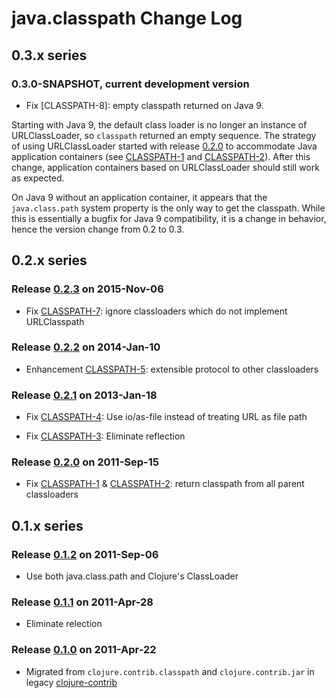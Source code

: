 # java.classpath Change Log

## 0.3.x series

### 0.3.0-SNAPSHOT, current development version

* Fix [CLASSPATH-8]: empty classpath returned on Java 9.

Starting with Java 9, the default class loader is no longer an
instance of URLClassLoader, so `classpath` returned an empty sequence.
The strategy of using URLClassLoader started with release [0.2.0] to
accommodate Java application containers (see [CLASSPATH-1] and
[CLASSPATH-2]). After this change, application containers based on
URLClassLoader should still work as expected.

On Java 9 without an application container, it appears that the
`java.class.path` system property is the only way to get the
classpath. While this is essentially a bugfix for Java 9
compatibility, it is a change in behavior, hence the version change
from 0.2 to 0.3.


## 0.2.x series

### Release [0.2.3] on 2015-Nov-06

* Fix [CLASSPATH-7]: ignore classloaders which do not implement URLClasspath

### Release [0.2.2] on 2014-Jan-10

* Enhancement [CLASSPATH-5]: extensible protocol to other classloaders

### Release [0.2.1] on 2013-Jan-18

* Fix [CLASSPATH-4]: Use io/as-file instead of treating URL as file path

* Fix [CLASSPATH-3]: Eliminate reflection

### Release [0.2.0] on 2011-Sep-15

* Fix [CLASSPATH-1] & [CLASSPATH-2]: return classpath from all parent classloaders



## 0.1.x series

### Release [0.1.2] on 2011-Sep-06

* Use both java.class.path and Clojure's ClassLoader

### Release [0.1.1] on 2011-Apr-28

* Eliminate relection

### Release [0.1.0] on 2011-Apr-22

* Migrated from `clojure.contrib.classpath` and `clojure.contrib.jar`
  in legacy [clojure-contrib](https://github.com/clojure/clojure-contrib)



[CLASSPATH-7]: http://dev.clojure.org/jira/browse/CLASSPATH-7
[CLASSPATH-6]: http://dev.clojure.org/jira/browse/CLASSPATH-6
[CLASSPATH-5]: http://dev.clojure.org/jira/browse/CLASSPATH-5
[CLASSPATH-4]: http://dev.clojure.org/jira/browse/CLASSPATH-4
[CLASSPATH-3]: http://dev.clojure.org/jira/browse/CLASSPATH-3
[CLASSPATH-2]: http://dev.clojure.org/jira/browse/CLASSPATH-2
[CLASSPATH-1]: http://dev.clojure.org/jira/browse/CLASSPATH-1

[0.2.3]: https://github.com/clojure/java.classpath/tree/java.classpath-0.2.3
[0.2.2]: https://github.com/clojure/java.classpath/tree/java.classpath-0.2.2
[0.2.1]: https://github.com/clojure/java.classpath/tree/java.classpath-0.2.1
[0.2.0]: https://github.com/clojure/java.classpath/tree/java.classpath-0.2.0
[0.1.2]: https://github.com/clojure/java.classpath/tree/java.classpath-0.1.2
[0.1.1]: https://github.com/clojure/java.classpath/tree/java.classpath-0.1.1
[0.1.0]: https://github.com/clojure/java.classpath/tree/java.classpath-0.1.0

